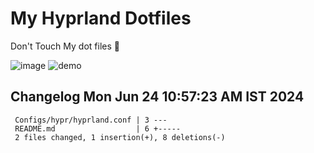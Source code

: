 # My Hyprland Dotfiles
  Don't Touch My dot files 🙂
 

  ![image](https://github.com/ALEX5402/dotfiles/assets/76860596/2fbe6020-4d76-4cf7-b052-58ff43cda405)
  ![demo](https://github.com/ALEX5402/dotfiles/assets/76860596/ff68bba7-e8da-49d3-a716-3ed3d73cfc25)

 
## Changelog Mon Jun 24 10:57:23 AM IST 2024
```
 Configs/hypr/hyprland.conf | 3 ---
 README.md                  | 6 +-----
 2 files changed, 1 insertion(+), 8 deletions(-)
```
 
